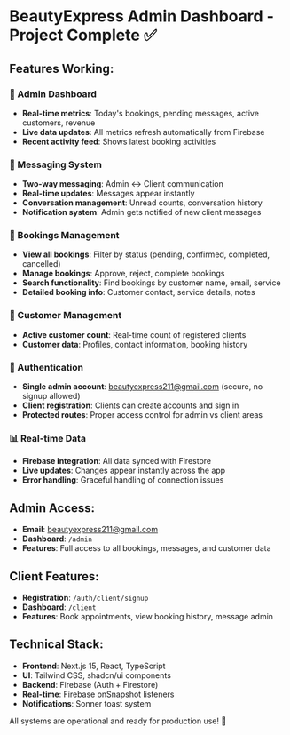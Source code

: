 # BeautyExpress Admin Dashboard - Project Complete ✅

## Features Working:

### 🎯 Admin Dashboard

- **Real-time metrics**: Today's bookings, pending messages, active customers, revenue
- **Live data updates**: All metrics refresh automatically from Firebase
- **Recent activity feed**: Shows latest booking activities

### 💬 Messaging System

- **Two-way messaging**: Admin ↔ Client communication
- **Real-time updates**: Messages appear instantly
- **Conversation management**: Unread counts, conversation history
- **Notification system**: Admin gets notified of new client messages

### 📅 Bookings Management

- **View all bookings**: Filter by status (pending, confirmed, completed, cancelled)
- **Manage bookings**: Approve, reject, complete bookings
- **Search functionality**: Find bookings by customer name, email, service
- **Detailed booking info**: Customer contact, service details, notes

### 👥 Customer Management

- **Active customer count**: Real-time count of registered clients
- **Customer data**: Profiles, contact information, booking history

### 🔐 Authentication

- **Single admin account**: beautyexpress211@gmail.com (secure, no signup allowed)
- **Client registration**: Clients can create accounts and sign in
- **Protected routes**: Proper access control for admin vs client areas

### 📊 Real-time Data

- **Firebase integration**: All data synced with Firestore
- **Live updates**: Changes appear instantly across the app
- **Error handling**: Graceful handling of connection issues

## Admin Access:

- **Email**: beautyexpress211@gmail.com
- **Dashboard**: `/admin`
- **Features**: Full access to all bookings, messages, and customer data

## Client Features:

- **Registration**: `/auth/client/signup`
- **Dashboard**: `/client`
- **Features**: Book appointments, view booking history, message admin

## Technical Stack:

- **Frontend**: Next.js 15, React, TypeScript
- **UI**: Tailwind CSS, shadcn/ui components
- **Backend**: Firebase (Auth + Firestore)
- **Real-time**: Firebase onSnapshot listeners
- **Notifications**: Sonner toast system

All systems are operational and ready for production use! 🚀
